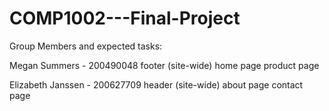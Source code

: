 # COMP1002---Final-Project

Group Members and expected tasks:

Megan Summers - 200490048
footer (site-wide)
home page
product page

Elizabeth Janssen - 200627709
header (site-wide)
about page
contact page